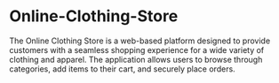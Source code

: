 # Online-Clothing-Store
The Online Clothing Store is a web-based platform designed to provide customers with a seamless shopping experience for a wide variety of clothing and apparel. The application allows users to browse through categories, add items to their cart, and securely place orders.
